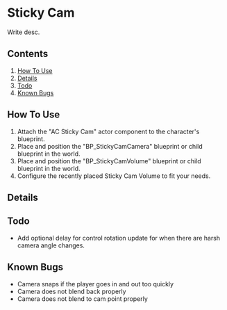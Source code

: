 # Sticky Cam
Write desc.

## Contents
1. [How To Use](#how-to-use)
2. [Details](#details)
3. [Todo](#todo)
4. [Known Bugs](#known-bugs)

## How To Use
1. Attach the "AC Sticky Cam" actor component to the character's blueprint.
2. Place and position the "BP_StickyCamCamera" blueprint or child blueprint in the world.
3. Place and position the "BP_StickyCamVolume" blueprint or child blueprint in the world.
4. Configure the recently placed Sticky Cam Volume to fit your needs.

## Details


## Todo
- Add optional delay for control rotation update for when there are harsh camera angle changes.

## Known Bugs
- Camera snaps if the player goes in and out too quickly
- Camera does not blend back properly
- Camera does not blend to cam point properly